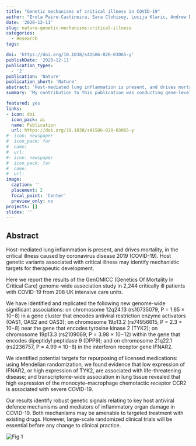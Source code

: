 ```yaml
---
title: "Genetic mechanisms of critical illness in COVID-19"
author: "Erola Pairo-Castineira, Sara Clohisey, Lucija Klaric, Andrew D. Bretherick, Konrad Rawlik, Dorota Pasko, Susan Walker, Nick Parkinson, Max Head Fourman, Clark D. Russell, James Furniss, Anne Richmond, Elvina Gountouna, Nicola Wrobel, David Harrison, Bo Wang, Yang Wu, Alison Meynert, Fiona Griffiths, Wilna Oosthuyzen, Athanasios Kousathanas, Loukas Moutsianas, Zhijian Yang, Ranran Zhai, Chenqing Zheng, Graeme Grimes, Rupert Beale, Jonathan Millar, Barbara Shih, Sean Keating, Marie Zechner, Chris Haley, David J. Porteous, Caroline Hayward, Jian Yang, Julian Knight, Charlotte Summers, Manu Shankar-Hari, Paul Klenerman, Lance Turtle, Antonia Ho, Shona C. Moore, Charles Hinds, Peter Horby, Alistair Nichol, David Maslove, Lowell Ling, Danny McAuley, Hugh Montgomery, Timothy Walsh, Alexandre C. Pereira, Alessandra Renieri, The GenOMICC Investigators, The ISARIC4C Investigators, The COVID-19 Human Genetics Initiative, 23andMe Investigators, BRACOVID Investigators, Gen-COVID Investigators, Xia Shen, Chris P. Ponting, Angie Fawkes, Albert Tenesa, Mark Caulfield, Richard Scott, Kathy Rowan, Lee Murphy, Peter J. M. Openshaw, Malcolm G. Semple, Andrew Law, Veronique Vitart, James F. Wilson & J. Kenneth Baillie"
date: '2020-12-11'
slug: nature-genetic-mechanisms-critical-illness
categories:
  - Research
tags:

doi: 'https://doi.org/10.1038/s41586-020-03065-y'
publishDate: '2020-12-11'
publication_types:
  - '2'
publication: 'Nature'
publication_short: 'Nature'
abstract: 'Host-mediated lung inflammation is present, and drives mortality, in the critical illness caused by coronavirus disease 2019 (COVID-19). Host genetic variants associated with critical illness may identify mechanistic targets for therapeutic development3. Here we report the results of the GenOMICC (Genetics Of Mortality In Critical Care) genome-wide association study in 2,244 critically ill patients with COVID-19 from 208 UK intensive care units. We have identified and replicated the following new genome-wide significant associations: on chromosome 12q24.13 (rs10735079, P = 1.65 × 10−8) in a gene cluster that encodes antiviral restriction enzyme activators (OAS1, OAS2 and OAS3); on chromosome 19p13.2 (rs74956615, P = 2.3 × 10−8) near the gene that encodes tyrosine kinase 2 (TYK2); on chromosome 19p13.3 (rs2109069, P = 3.98 ×  10−12) within the gene that encodes dipeptidyl peptidase 9 (DPP9); and on chromosome 21q22.1 (rs2236757, P = 4.99 × 10−8) in the interferon receptor gene IFNAR2. We identified potential targets for repurposing of licensed medications: using Mendelian randomization, we found evidence that low expression of IFNAR2, or high expression of TYK2, are associated with life-threatening disease; and transcriptome-wide association in lung tissue revealed that high expression of the monocyte–macrophage chemotactic receptor CCR2 is associated with severe COVID-19. Our results identify robust genetic signals relating to key host antiviral defence mechanisms and mediators of inflammatory organ damage in COVID-19. Both mechanisms may be amenable to targeted treatment with existing drugs. However, large-scale randomized clinical trials will be essential before any change to clinical practice.'
summary: 'My contribution to this publication was conducting gene-level and pathway analyses using the bioinformatics tool: MAGMA. SNPs were mapped to genes if the SNPs location was within 5 kb up- or down-stream of the gene region (transcription start site -  transcription stop site). The sum of squared SNP Z-statistics was used as the test statistic. The European reference panel of the 1000 Genomes Project was used to estimate LD between SNPs.'

featured: yes
links:
- icon: doi
  icon_pack: ai
  name: Publication
  url: https://doi.org/10.1038/s41586-020-03065-y
#- icon: newspaper
#  icon_pack: far
#  name: 
#  url: 
#- icon: newspaper
#  icon_pack: far
#  name: 
#  url: 
image:
  caption: ''
  placement: 2
  focal_point: 'Center'
  preview_only: no
projects: []
slides: ''
---
```


## Abstract 

Host-mediated lung inflammation is present, and drives mortality, in the critical illness caused by coronavirus disease 2019 (COVID-19). Host genetic variants associated with critical illness may identify mechanistic targets for therapeutic development. 

Here we report the results of the GenOMICC (Genetics Of Mortality In Critical Care) genome-wide association study in 2,244 critically ill patients with COVID-19 from 208 UK intensive care units. 

We have identified and replicated the following new genome-wide significant associations: on chromosome 12q24.13 (rs10735079, P = 1.65 × 10−8) in a gene cluster that encodes antiviral restriction enzyme activators (OAS1, OAS2 and OAS3); on chromosome 19p13.2 (rs74956615, P = 2.3 × 10−8) near the gene that encodes tyrosine kinase 2 (TYK2); on chromosome 19p13.3 (rs2109069, P = 3.98 ×  10−12) within the gene that encodes dipeptidyl peptidase 9 (DPP9); and on chromosome 21q22.1 (rs2236757, P = 4.99 × 10−8) in the interferon receptor gene IFNAR2. 

We identified potential targets for repurposing of licensed medications: using Mendelian randomization, we found evidence that low expression of IFNAR2, or high expression of TYK2, are associated with life-threatening disease; and transcriptome-wide association in lung tissue revealed that high expression of the monocyte–macrophage chemotactic receptor CCR2 is associated with severe COVID-19. 

Our results identify robust genetic signals relating to key host antiviral defence mechanisms and mediators of inflammatory organ damage in COVID-19. Both mechanisms may be amenable to targeted treatment with existing drugs. However, large-scale randomized clinical trials will be essential before any change to clinical practice.

![Fig 1](featured.jpg)

